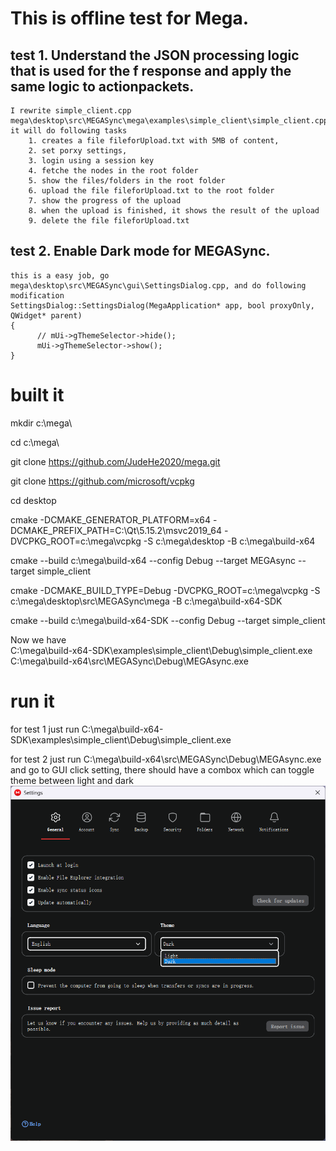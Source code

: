 # This is offline test for Mega.
## test 1. Understand the JSON processing logic that is used for the f response and apply the same logic to actionpackets.
    I rewrite simple_client.cpp 
    mega\desktop\src\MEGASync\mega\examples\simple_client\simple_client.cpp
    it will do following tasks
        1. creates a file fileforUpload.txt with 5MB of content,
        2. set porxy settings,
        3. login using a session key
        4. fetche the nodes in the root folder
        5. show the files/folders in the root folder
        6. upload the file fileforUpload.txt to the root folder
        7. show the progress of the upload
        8. when the upload is finished, it shows the result of the upload
        9. delete the file fileforUpload.txt
## test 2. Enable Dark mode for MEGASync.
    this is a easy job, go 
    mega\desktop\src\MEGASync\gui\SettingsDialog.cpp, and do following modification
    SettingsDialog::SettingsDialog(MegaApplication* app, bool proxyOnly, QWidget* parent)
    {
          // mUi->gThemeSelector->hide();
          mUi->gThemeSelector->show();
    }

# built it 
mkdir c:\mega\

cd c:\mega\

git clone https://github.com/JudeHe2020/mega.git

git clone https://github.com/microsoft/vcpkg 

cd desktop

cmake -DCMAKE_GENERATOR_PLATFORM=x64 -DCMAKE_PREFIX_PATH=C:\Qt\5.15.2\msvc2019_64 -DVCPKG_ROOT=c:\mega\vcpkg -S c:\mega\desktop -B c:\mega\build-x64

cmake --build c:\mega\build-x64 --config Debug --target MEGAsync --target simple_client

cmake -DCMAKE_BUILD_TYPE=Debug -DVCPKG_ROOT=c:\mega\vcpkg -S c:\mega\desktop\src\MEGASync\mega -B c:\mega\build-x64-SDK

cmake --build c:\mega\build-x64-SDK --config Debug --target simple_client

Now we have  
C:\mega\build-x64-SDK\examples\simple_client\Debug\simple_client.exe 
C:\mega\build-x64\src\MEGASync\Debug\MEGAsync.exe
# run it
for test 1 just run C:\mega\build-x64-SDK\examples\simple_client\Debug\simple_client.exe 

for test 2 just run C:\mega\build-x64\src\MEGASync\Debug\MEGAsync.exe and go to GUI click setting, there should have a combox which can toggle theme between light and dark
![image](https://github.com/JudeHe2020/mega/blob/main/darkmode.png)





